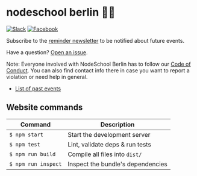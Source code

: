 nodeschool berlin :school::bear:
======

[![Slack](https://img.shields.io/badge/slack-%20%23nodeschool-orange.svg)](https://berlinjs-slack.herokuapp.com/)
[![Facebook](https://img.shields.io/badge/facebook-group-blue.svg)](https://www.facebook.com/groups/1512864689028358/)

Subscribe to the [reminder newsletter](http://nodeschool.us9.list-manage2.com/subscribe?u=a44cde6d98a586be27ab4885c&id=505911339e) to be notified about future events.

Have a question? [Open an issue](https://github.com/nodeschool/berlin/issues).

Note: Everyone involved with NodeSchool Berlin has to follow our [Code of Conduct](https://github.com/nodeschool/berlin/blob/master/codeofconduct.md). You can also find contact info there in case you want to report a violation or need help in general.

* [List of past events](https://github.com/nodeschool/berlin/issues?q=is%3Aissue+label%3Apast-event+is%3Aclosed)


## Website commands
Command                | Description                                      |
-----------------------|--------------------------------------------------|
`$ npm start`        | Start the development server
`$ npm test`         | Lint, validate deps & run tests
`$ npm run build`    | Compile all files into `dist/`
`$ npm run inspect`  | Inspect the bundle's dependencies
